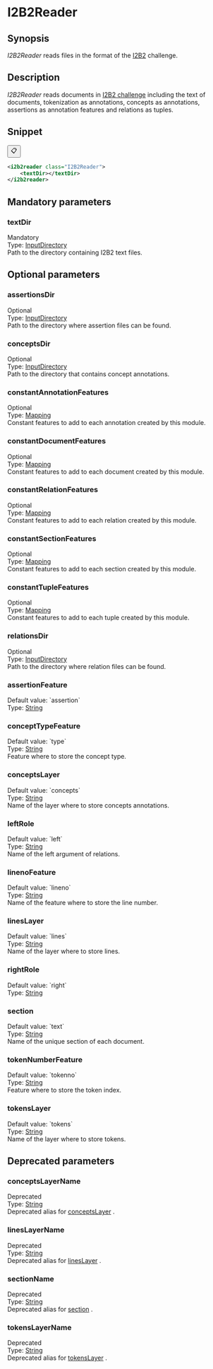 <h1 class="module">I2B2Reader</h1>

## Synopsis

 *I2B2Reader* reads files in the format of the [I2B2]() challenge.

## Description

 *I2B2Reader* reads documents in [I2B2 challenge]() including the text of documents, tokenization as annotations, concepts as annotations, assertions as annotation features and relations as tuples.

## Snippet



<button class="copy-code-button" title="Copy to clipboard" onclick="copy_code(this)">📋</button>
```xml
<i2b2reader class="I2B2Reader">
    <textDir></textDir>
</i2b2reader>
```

## Mandatory parameters

<h3 id="textDir" class="param">textDir</h3>

<div class="param-level param-level-mandatory">Mandatory
</div>
<div class="param-type">Type: <a href="../converter/fr.inra.maiage.bibliome.util.files.InputDirectory" class="converter">InputDirectory</a>
</div>
Path to the directory containing I2B2 text files.

## Optional parameters

<h3 id="assertionsDir" class="param">assertionsDir</h3>

<div class="param-level param-level-optional">Optional
</div>
<div class="param-type">Type: <a href="../converter/fr.inra.maiage.bibliome.util.files.InputDirectory" class="converter">InputDirectory</a>
</div>
Path to the directory where assertion files can be found.

<h3 id="conceptsDir" class="param">conceptsDir</h3>

<div class="param-level param-level-optional">Optional
</div>
<div class="param-type">Type: <a href="../converter/fr.inra.maiage.bibliome.util.files.InputDirectory" class="converter">InputDirectory</a>
</div>
Path to the directory that contains concept annotations.

<h3 id="constantAnnotationFeatures" class="param">constantAnnotationFeatures</h3>

<div class="param-level param-level-optional">Optional
</div>
<div class="param-type">Type: <a href="../converter/fr.inra.maiage.bibliome.alvisnlp.core.module.types.Mapping" class="converter">Mapping</a>
</div>
Constant features to add to each annotation created by this module.

<h3 id="constantDocumentFeatures" class="param">constantDocumentFeatures</h3>

<div class="param-level param-level-optional">Optional
</div>
<div class="param-type">Type: <a href="../converter/fr.inra.maiage.bibliome.alvisnlp.core.module.types.Mapping" class="converter">Mapping</a>
</div>
Constant features to add to each document created by this module.

<h3 id="constantRelationFeatures" class="param">constantRelationFeatures</h3>

<div class="param-level param-level-optional">Optional
</div>
<div class="param-type">Type: <a href="../converter/fr.inra.maiage.bibliome.alvisnlp.core.module.types.Mapping" class="converter">Mapping</a>
</div>
Constant features to add to each relation created by this module.

<h3 id="constantSectionFeatures" class="param">constantSectionFeatures</h3>

<div class="param-level param-level-optional">Optional
</div>
<div class="param-type">Type: <a href="../converter/fr.inra.maiage.bibliome.alvisnlp.core.module.types.Mapping" class="converter">Mapping</a>
</div>
Constant features to add to each section created by this module.

<h3 id="constantTupleFeatures" class="param">constantTupleFeatures</h3>

<div class="param-level param-level-optional">Optional
</div>
<div class="param-type">Type: <a href="../converter/fr.inra.maiage.bibliome.alvisnlp.core.module.types.Mapping" class="converter">Mapping</a>
</div>
Constant features to add to each tuple created by this module.

<h3 id="relationsDir" class="param">relationsDir</h3>

<div class="param-level param-level-optional">Optional
</div>
<div class="param-type">Type: <a href="../converter/fr.inra.maiage.bibliome.util.files.InputDirectory" class="converter">InputDirectory</a>
</div>
Path to the directory where relation files can be found.

<h3 id="assertionFeature" class="param">assertionFeature</h3>

<div class="param-level param-level-default-value">Default value: `assertion`
</div>
<div class="param-type">Type: <a href="../converter/java.lang.String" class="converter">String</a>
</div>


<h3 id="conceptTypeFeature" class="param">conceptTypeFeature</h3>

<div class="param-level param-level-default-value">Default value: `type`
</div>
<div class="param-type">Type: <a href="../converter/java.lang.String" class="converter">String</a>
</div>
Feature where to store the concept type.

<h3 id="conceptsLayer" class="param">conceptsLayer</h3>

<div class="param-level param-level-default-value">Default value: `concepts`
</div>
<div class="param-type">Type: <a href="../converter/java.lang.String" class="converter">String</a>
</div>
Name of the layer where to store concepts annotations.

<h3 id="leftRole" class="param">leftRole</h3>

<div class="param-level param-level-default-value">Default value: `left`
</div>
<div class="param-type">Type: <a href="../converter/java.lang.String" class="converter">String</a>
</div>
Name of the left argument of relations.

<h3 id="linenoFeature" class="param">linenoFeature</h3>

<div class="param-level param-level-default-value">Default value: `lineno`
</div>
<div class="param-type">Type: <a href="../converter/java.lang.String" class="converter">String</a>
</div>
Name of the feature where to store the line number.

<h3 id="linesLayer" class="param">linesLayer</h3>

<div class="param-level param-level-default-value">Default value: `lines`
</div>
<div class="param-type">Type: <a href="../converter/java.lang.String" class="converter">String</a>
</div>
Name of the layer where to store lines.

<h3 id="rightRole" class="param">rightRole</h3>

<div class="param-level param-level-default-value">Default value: `right`
</div>
<div class="param-type">Type: <a href="../converter/java.lang.String" class="converter">String</a>
</div>


<h3 id="section" class="param">section</h3>

<div class="param-level param-level-default-value">Default value: `text`
</div>
<div class="param-type">Type: <a href="../converter/java.lang.String" class="converter">String</a>
</div>
Name of the unique section of each document.

<h3 id="tokenNumberFeature" class="param">tokenNumberFeature</h3>

<div class="param-level param-level-default-value">Default value: `tokenno`
</div>
<div class="param-type">Type: <a href="../converter/java.lang.String" class="converter">String</a>
</div>
Feature where to store the token index.

<h3 id="tokensLayer" class="param">tokensLayer</h3>

<div class="param-level param-level-default-value">Default value: `tokens`
</div>
<div class="param-type">Type: <a href="../converter/java.lang.String" class="converter">String</a>
</div>
Name of the layer where to store tokens.

## Deprecated parameters

<h3 id="conceptsLayerName" class="param">conceptsLayerName</h3>

<div class="param-level param-level-deprecated">Deprecated
</div>
<div class="param-type">Type: <a href="../converter/java.lang.String" class="converter">String</a>
</div>
Deprecated alias for <a href="#conceptsLayer" class="param">conceptsLayer</a> .

<h3 id="linesLayerName" class="param">linesLayerName</h3>

<div class="param-level param-level-deprecated">Deprecated
</div>
<div class="param-type">Type: <a href="../converter/java.lang.String" class="converter">String</a>
</div>
Deprecated alias for <a href="#linesLayer" class="param">linesLayer</a> .

<h3 id="sectionName" class="param">sectionName</h3>

<div class="param-level param-level-deprecated">Deprecated
</div>
<div class="param-type">Type: <a href="../converter/java.lang.String" class="converter">String</a>
</div>
Deprecated alias for <a href="#section" class="param">section</a> .

<h3 id="tokensLayerName" class="param">tokensLayerName</h3>

<div class="param-level param-level-deprecated">Deprecated
</div>
<div class="param-type">Type: <a href="../converter/java.lang.String" class="converter">String</a>
</div>
Deprecated alias for <a href="#tokensLayer" class="param">tokensLayer</a> .

